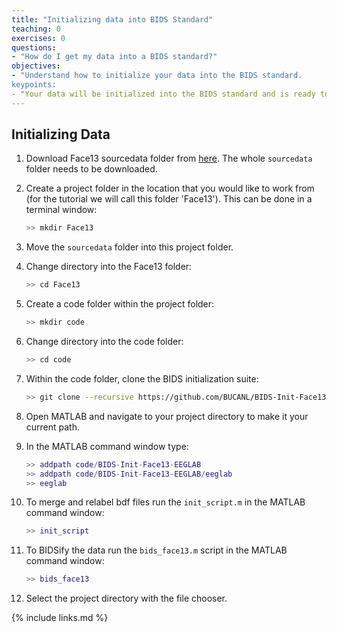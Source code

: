 ```yaml
---
title: "Initializing data into BIDS Standard"
teaching: 0
exercises: 0
questions:
- "How do I get my data into a BIDS standard?"
objectives:
- "Understand how to initialize your data into the BIDS standard.
keypoints:
- "Your data will be initialized into the BIDS standard and is ready to be submitted to the Lossless pipeline."
---
```


## Initializing Data

1. Download Face13 sourcedata folder from [here](https://drive.google.com/drive/folders/1xq85woDpAYXhCtzdgjkXpjjjggiWSKtc). The whole `sourcedata` folder needs to be downloaded.

2. Create a project folder in the location that you would like to work from (for the tutorial we will call this folder 'Face13'). This can be done in a terminal window: 

    ```bash
    >> mkdir Face13
    ```

3. Move the `sourcedata` folder into this project folder.

4. Change directory into the Face13 folder:

    ```bash
    >> cd Face13
    ```

5. Create a code folder within the project folder:

    ```bash
    >> mkdir code
    ```

6. Change directory into the code folder:
    
    ```bash
    >> cd code
    ```

7. Within the code folder, clone the BIDS initialization suite:

    ```bash
    >> git clone --recursive https://github.com/BUCANL/BIDS-Init-Face13-EEGLAB.git
    ```

8. Open MATLAB and navigate to your project directory to make it your current path. 

9. In the MATLAB command window type:

    ```matlab
    >> addpath code/BIDS-Init-Face13-EEGLAB
    >> addpath code/BIDS-Init-Face13-EEGLAB/eeglab
    >> eeglab
    ```

10. To merge and relabel bdf files run the `init_script.m` in the MATLAB command window: 

    ```matlab
    >> init_script
    ```

11. To BIDSify the data run the `bids_face13.m` script in the MATLAB command window:

    ```matlab
    >> bids_face13
    ```
12. Select the project directory with the file chooser. 

{% include links.md %}

